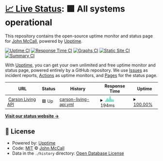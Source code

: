 # [📈 Live Status](https://lowlydba.github.io/carson-living-upptime): <!--live status--> **🟩 All systems operational**

This repository contains the open-source uptime monitor and status page for [John McCall](lowlydba.com), powered by [Upptime](https://github.com/upptime/upptime).

[![Uptime CI](https://github.com/lowlydba/carson-living-upptime/workflows/Uptime%20CI/badge.svg)](https://github.com/lowlydba/carson-living-upptime/actions?query=workflow%3A%22Uptime+CI%22)
[![Response Time CI](https://github.com/lowlydba/carson-living-upptime/workflows/Response%20Time%20CI/badge.svg)](https://github.com/lowlydba/carson-living-upptime/actions?query=workflow%3A%22Response+Time+CI%22)
[![Graphs CI](https://github.com/lowlydba/carson-living-upptime/workflows/Graphs%20CI/badge.svg)](https://github.com/lowlydba/carson-living-upptime/actions?query=workflow%3A%22Graphs+CI%22)
[![Static Site CI](https://github.com/lowlydba/carson-living-upptime/workflows/Static%20Site%20CI/badge.svg)](https://github.com/lowlydba/carson-living-upptime/actions?query=workflow%3A%22Static+Site+CI%22)
[![Summary CI](https://github.com/lowlydba/carson-living-upptime/workflows/Summary%20CI/badge.svg)](https://github.com/lowlydba/carson-living-upptime/actions?query=workflow%3A%22Summary+CI%22)

With [Upptime](https://upptime.js.org), you can get your own unlimited and free uptime monitor and status page, powered entirely by a GitHub repository. We use [Issues](https://github.com/lowlydba/carson-living-upptime/issues) as incident reports, [Actions](https://github.com/lowlydba/carson-living-upptime/actions) as uptime monitors, and [Pages](https://lowlydba.github.io/carson-living-upptime) for the status page.

<!--start: status pages-->
<!-- This summary is generated by Upptime (https://github.com/upptime/upptime) -->
<!-- Do not edit this manually, your changes will be overwritten -->
<!-- prettier-ignore -->
| URL | Status | History | Response Time | Uptime |
| --- | ------ | ------- | ------------- | ------ |
| <img alt="" src="https://static.wixstatic.com/media/71929b_42a030de97d54931afa3bca955aa0edb~mv2.jpeg/v1/fill/w_32%2Ch_32%2Clg_1%2Cusm_0.66_1.00_0.01/71929b_42a030de97d54931afa3bca955aa0edb~mv2.jpeg" height="13"> [Carson Living API](https://api.carson.live/api/v1.4.11/auth/login/) | 🟩 Up | [carson-living-api.yml](https://github.com/lowlydba/carson-living-upptime/commits/HEAD/history/carson-living-api.yml) | <details><summary><img alt="Response time graph" src="./graphs/carson-living-api/response-time-week.png" height="20"> 194ms</summary><br><a href="https://lowlydba.github.io/carson-living-upptime/history/carson-living-api"><img alt="Response time 462" src="https://img.shields.io/endpoint?url=https%3A%2F%2Fraw.githubusercontent.com%2Flowlydba%2Fcarson-living-upptime%2FHEAD%2Fapi%2Fcarson-living-api%2Fresponse-time.json"></a><br><a href="https://lowlydba.github.io/carson-living-upptime/history/carson-living-api"><img alt="24-hour response time 114" src="https://img.shields.io/endpoint?url=https%3A%2F%2Fraw.githubusercontent.com%2Flowlydba%2Fcarson-living-upptime%2FHEAD%2Fapi%2Fcarson-living-api%2Fresponse-time-day.json"></a><br><a href="https://lowlydba.github.io/carson-living-upptime/history/carson-living-api"><img alt="7-day response time 194" src="https://img.shields.io/endpoint?url=https%3A%2F%2Fraw.githubusercontent.com%2Flowlydba%2Fcarson-living-upptime%2FHEAD%2Fapi%2Fcarson-living-api%2Fresponse-time-week.json"></a><br><a href="https://lowlydba.github.io/carson-living-upptime/history/carson-living-api"><img alt="30-day response time 294" src="https://img.shields.io/endpoint?url=https%3A%2F%2Fraw.githubusercontent.com%2Flowlydba%2Fcarson-living-upptime%2FHEAD%2Fapi%2Fcarson-living-api%2Fresponse-time-month.json"></a><br><a href="https://lowlydba.github.io/carson-living-upptime/history/carson-living-api"><img alt="1-year response time 462" src="https://img.shields.io/endpoint?url=https%3A%2F%2Fraw.githubusercontent.com%2Flowlydba%2Fcarson-living-upptime%2FHEAD%2Fapi%2Fcarson-living-api%2Fresponse-time-year.json"></a></details> | <details><summary><a href="https://lowlydba.github.io/carson-living-upptime/history/carson-living-api">100.00%</a></summary><a href="https://lowlydba.github.io/carson-living-upptime/history/carson-living-api"><img alt="All-time uptime 99.93%" src="https://img.shields.io/endpoint?url=https%3A%2F%2Fraw.githubusercontent.com%2Flowlydba%2Fcarson-living-upptime%2FHEAD%2Fapi%2Fcarson-living-api%2Fuptime.json"></a><br><a href="https://lowlydba.github.io/carson-living-upptime/history/carson-living-api"><img alt="24-hour uptime 100.00%" src="https://img.shields.io/endpoint?url=https%3A%2F%2Fraw.githubusercontent.com%2Flowlydba%2Fcarson-living-upptime%2FHEAD%2Fapi%2Fcarson-living-api%2Fuptime-day.json"></a><br><a href="https://lowlydba.github.io/carson-living-upptime/history/carson-living-api"><img alt="7-day uptime 100.00%" src="https://img.shields.io/endpoint?url=https%3A%2F%2Fraw.githubusercontent.com%2Flowlydba%2Fcarson-living-upptime%2FHEAD%2Fapi%2Fcarson-living-api%2Fuptime-week.json"></a><br><a href="https://lowlydba.github.io/carson-living-upptime/history/carson-living-api"><img alt="30-day uptime 100.00%" src="https://img.shields.io/endpoint?url=https%3A%2F%2Fraw.githubusercontent.com%2Flowlydba%2Fcarson-living-upptime%2FHEAD%2Fapi%2Fcarson-living-api%2Fuptime-month.json"></a><br><a href="https://lowlydba.github.io/carson-living-upptime/history/carson-living-api"><img alt="1-year uptime 99.93%" src="https://img.shields.io/endpoint?url=https%3A%2F%2Fraw.githubusercontent.com%2Flowlydba%2Fcarson-living-upptime%2FHEAD%2Fapi%2Fcarson-living-api%2Fuptime-year.json"></a></details>

<!--end: status pages-->

[**Visit our status website →**](https://lowlydba.github.io/carson-living-upptime)

## 📄 License

- Powered by: [Upptime](https://github.com/upptime/upptime)
- Code: [MIT](./LICENSE) © [John McCall](lowlydba.com)
- Data in the `./history` directory: [Open Database License](https://opendatacommons.org/licenses/odbl/1-0/)
